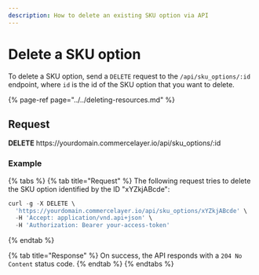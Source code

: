 ```yaml
---
description: How to delete an existing SKU option via API
---
```


# Delete a SKU option

To delete a SKU option, send a `DELETE` request to the `/api/sku_options/:id` endpoint, where `id` is the id of the SKU option that you want to delete.

{% page-ref page="../../deleting-resources.md" %}

## Request

**DELETE** https://<i></i>yourdomain.commercelayer.io/api/sku_options/:id

### Example

{% tabs %}
{% tab title="Request" %}
The following request tries to delete the SKU option identified by the ID "xYZkjABcde":

```javascript
curl -g -X DELETE \
  'https://yourdomain.commercelayer.io/api/sku_options/xYZkjABcde' \
  -H 'Accept: application/vnd.api+json' \
  -H 'Authorization: Bearer your-access-token'
```
{% endtab %}

{% tab title="Response" %}
On success, the API responds with a `204 No Content` status code.
{% endtab %}
{% endtabs %}

